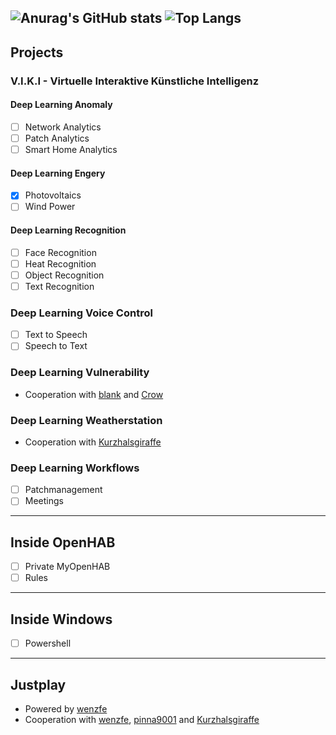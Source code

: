 ![Anurag's GitHub stats](https://github-readme-stats.vercel.app/api?username=fotox&theme=react&show_icons=true)
![Top Langs](https://github-readme-stats.vercel.app/api/top-langs/?username=fotox&show_icons=true&theme=react&langs_count=3&layout=default&hide_border=false)
---
## Projects
### V.I.K.I - Virtuelle Interaktive Künstliche Intelligenz 
#### Deep Learning Anomaly
- [ ] Network Analytics
- [ ] Patch Analytics
- [ ] Smart Home Analytics
#### Deep Learning Engery
- [x] Photovoltaics
- [ ] Wind Power
#### Deep Learning Recognition
- [ ] Face Recognition
- [ ] Heat Recognition
- [ ] Object Recognition
- [ ] Text Recognition
### Deep Learning Voice Control
- [ ] Text to Speech
- [ ] Speech to Text
### Deep Learning Vulnerability
- Cooperation with [blank](https://github.com/blanks-hub) and [Crow](https://github.com/InfoSec-Crow)
### Deep Learning Weatherstation
- Cooperation with [Kurzhalsgiraffe](https://github.com/Kurzhalsgiraffe)
### Deep Learning Workflows
- [ ] Patchmanagement
- [ ] Meetings
---
## Inside OpenHAB
- [ ] Private MyOpenHAB
- [ ] Rules
---
## Inside Windows
- [ ] Powershell
---
## Justplay
- Powered by [wenzfe](https://github.com/wenzfe)
- Cooperation with [wenzfe](https://github.com/wenzfe), [pinna9001](https://github.com/pinna9001) and [Kurzhalsgiraffe](https://github.com/Kurzhalsgiraffe)
